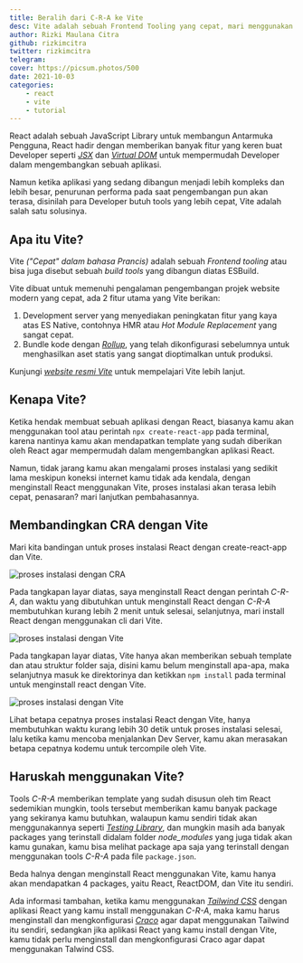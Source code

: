 ```yaml
---
title: Beralih dari C-R-A ke Vite
desc: Vite adalah sebuah Frontend Tooling yang cepat, mari menggunakan Vite untuk aplikasi React daripada create-react-app.
author: Rizki Maulana Citra
github: rizkimcitra
twitter: rizkimcitra
telegram:
cover: https://picsum.photos/500
date: 2021-10-03
categories:
    - react
    - vite
    - tutorial
---
```


React adalah sebuah JavaScript Library untuk membangun Antarmuka Pengguna, React hadir dengan memberikan banyak fitur yang keren buat Developer seperti _[JSX](https://reactjs.org/docs/introducing-jsx.html)_ dan _[Virtual DOM](https://reactjs.org/docs/faq-internals.html#what-is-the-virtual-dom)_ untuk mempermudah Developer dalam mengembangkan sebuah aplikasi.

Namun ketika aplikasi yang sedang dibangun menjadi lebih kompleks dan lebih besar, penurunan performa pada saat pengembangan pun akan terasa, disinilah para Developer butuh tools yang lebih cepat, Vite adalah salah satu solusinya.

## Apa itu Vite?

Vite _("Cepat" dalam bahasa Prancis)_ adalah sebuah _Frontend tooling_ atau bisa juga disebut sebuah _build tools_ yang dibangun diatas ESBuild.

Vite dibuat untuk memenuhi pengalaman pengembangan projek website modern yang cepat, ada 2 fitur utama yang Vite berikan:

1. Development server yang menyediakan peningkatan fitur yang kaya atas ES Native, contohnya HMR atau _Hot Module Replacement_ yang sangat cepat.
2. Bundle kode dengan _[Rollup](https://rollupjs.org/)_, yang telah dikonfigurasi sebelumnya untuk menghasilkan aset statis yang sangat dioptimalkan untuk produksi.

Kunjungi _[website resmi Vite](https://vitejs.dev/)_ untuk mempelajari Vite lebih lanjut.

## Kenapa Vite?

Ketika hendak membuat sebuah aplikasi dengan React, biasanya kamu akan menggunakan tool atau perintah `npx create-react-app` pada terminal, karena nantinya kamu akan mendapatkan template yang sudah diberikan oleh React agar mempermudah dalam mengembangkan aplikasi React.

Namun, tidak jarang kamu akan mengalami proses instalasi yang sedikit lama meskipun koneksi internet kamu tidak ada kendala, dengan menginstall React menggunakan Vite, proses instalasi akan terasa lebih cepat, penasaran? mari lanjutkan pembahasannya.

## Membandingkan CRA dengan Vite

Mari kita bandingan untuk proses instalasi React dengan create-react-app dan Vite.

![proses instalasi dengan CRA](https://ik.imagekit.io/mlnzyx/cra-to-vite/npx-cra-example-2_3M2wHL_TP.png?updatedAt=1633024384848)

Pada tangkapan layar diatas, saya menginstall React dengan perintah _C-R-A_, dan waktu yang dibutuhkan untuk menginstall React dengan _C-R-A_ membutuhkan kurang lebih 2 menit untuk selesai, selanjutnya, mari install React dengan menggunakan cli dari Vite.

![proses instalasi dengan Vite](https://ik.imagekit.io/mlnzyx/cra-to-vite/npm-vite-react-2_AJsi_gp5lfl.png?updatedAt=1633024961587)

Pada tangkapan layar diatas, Vite hanya akan memberikan sebuah template dan atau struktur folder saja, disini kamu belum menginstall apa-apa, maka selanjutnya masuk ke direktorinya dan ketikkan `npm install` pada terminal untuk menginstall react dengan Vite.

![proses instalasi dengan Vite](https://ik.imagekit.io/mlnzyx/cra-to-vite/npm-vite-react-3_U5sgeRyFPg.png?updatedAt=1633024962539)

Lihat betapa cepatnya proses instalasi React dengan Vite, hanya membutuhkan waktu kurang lebih 30 detik untuk proses instalasi selesai, lalu ketika kamu mencoba menjalankan Dev Server, kamu akan merasakan betapa cepatnya kodemu untuk tercompile oleh Vite.

## Haruskah menggunakan Vite?

Tools _C-R-A_ memberikan template yang sudah disusun oleh tim React sedemikian mungkin, tools tersebut memberikan kamu banyak package yang sekiranya kamu butuhkan, walaupun kamu sendiri tidak akan menggunakannya seperti _[Testing Library](https://testing-library.com/docs/react-testing-library/intro)_, dan mungkin masih ada banyak packages yang terinstall didalam folder _node_modules_ yang juga tidak akan kamu gunakan, kamu bisa melihat package apa saja yang terinstall dengan menggunakan tools _C-R-A_ pada file `package.json`.

Beda halnya dengan menginstall React menggunakan Vite, kamu hanya akan mendapatkan 4 packages, yaitu React, ReactDOM, dan Vite itu sendiri.

Ada informasi tambahan, ketika kamu menggunakan _[Tailwind CSS](https://tailwindcss.com)_ dengan aplikasi React yang kamu install menggunakan _C-R-A_, maka kamu harus menginstall dan mengkonfigurasi _[Craco](https://github.com/gsoft-inc/craco)_ agar dapat menggunakan Tailwind itu sendiri, sedangkan jika aplikasi React yang kamu install dengan Vite, kamu tidak perlu menginstall dan mengkonfigurasi Craco agar dapat menggunakan Talwind CSS.
